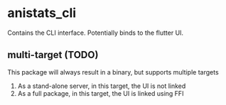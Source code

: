 # anistats_cli

Contains the CLI interface. Potentially binds to the flutter UI.

## multi-target (TODO)

This package will always result in a binary, but supports multiple targets

1. As a stand-alone server, in this target, the UI is not linked
2. As a full package, in this target, the UI is linked using FFI

